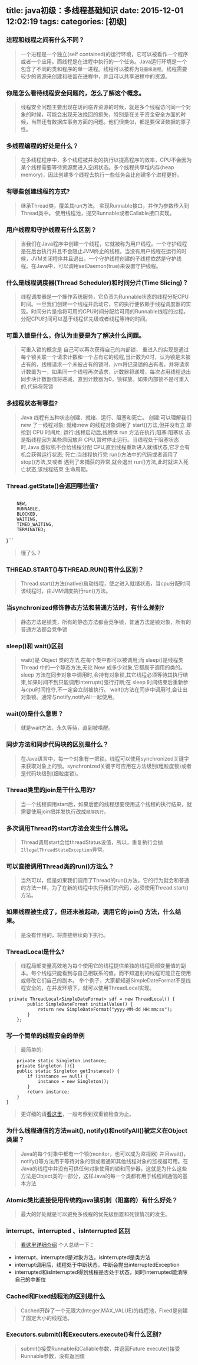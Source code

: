 title: java初级：多线程基础知识
date: 2015-12-01 12:02:19
tags:
categories: [初级]
---

### 进程和线程之间有什么不同？
>一个进程是一个独立(self contained)的运行环境，它可以被看作一个程序或者一个应用。而线程是在进程中执行的一个任务。Java运行环境是一个包含了不同的类和程序的单一进程。线程可以被称为`轻量级进程`。线程需要较少的资源来创建和驻留在进程中，并且可以共享进程中的资源。

### 你是怎么看待线程安全问题的，怎么了解这个概念。
>线程安全问题主要出现在访问临界资源的时候，就是多个线程访问同一个对象的时候，可能会出现无法挽回的损失，特别是在关于资金安全方面的时候，当然还有数据库事务方面的问题。他们很类似，都是要保证数据的原子性。

### 多线程编程的好处是什么？
>在多线程程序中，多个线程被并发的执行以提高程序的效率，CPU不会因为某个线程需要等待资源而进入空闲状态。多个线程共享堆内存(heap memory)，因此创建多个线程去执行一些任务会比创建多个进程更好。

### 有哪些创建线程的方式?
>继承Thread类，覆盖其run方法。
>实现Runnable接口，并作为参数传入到Thread类中。
>使用线程池，提交Runnable或者Callable接口实现。

### 用户线程和守护线程有什么区别？
>当我们在Java程序中创建一个线程，它就被称为用户线程。一个守护线程是在后台执行并且不会阻止JVM终止的线程。当没有用户线程在运行的时候，JVM关闭程序并且退出。一个守护线程创建的子线程依然是守护线程。在Java中，可以调用setDaemon(true)来设置守护线程。

### 什么是线程调度器(Thread Scheduler)和时间分片(Time Slicing)？
>线程调度器是一个操作系统服务，它负责为Runnable状态的线程分配CPU时间。一旦我们创建一个线程并启动它，它的执行便依赖于线程调度器的实现。时间分片是指将可用的CPU时间分配给可用的Runnable线程的过程。分配CPU时间可以基于线程优先级或者线程等待的时间。

### 可重入锁是什么，你认为主要是为了解决什么问题。
>可重入锁的概念是 自己可以再次获得自己的内部锁， 重进入的实现是通过每个锁关联一个请求计数和一个占有它的线程,当计数为0时，认为锁是未被占有的，线程请求一个未被占有的锁时，jvm将记录锁的占有者，并将请求计数置为一，如果同一个线程再次请求，计数器将递增，每次占用线程退出同步块计数器值将递减，直到计数器为0，锁释放。如果内部锁不是可重入的,代码将死锁

### 多线程状态有哪些?
>Java 线程有五种状态创建、就绪、运行、阻塞和死亡。
创建:可以理解我们 new 了一线程对象;
就绪:new 的线程对象调用了 start()方法,但并没有立 即抢到 CPU 时间片;
运行:线程启动后,线程体 run 方法在执行;阻塞:阻塞状 态是指线程因为某些原因放弃 CPU,暂时停止运行。当线程处于阻塞状态时,Java 虚拟机不会给线程分配 CPU,直到线程重新进入就绪状态,它才会有机会获得运行状态;
死亡:当线程执行完 run()方法中的代码或者调用了 stop()方法,又或者 遇到了未捕获的异常,就会退出 run()方法,此时就进入死亡状态,该线程结束 生命周期。

### Thread.getState()会返回哪些值?
>```public enum State {
        NEW,
        RUNNABLE,
        BLOCKED,
        WAITING,
        TIMED_WAITING,
        TERMINATED;
}```
>懂了么？

### THREAD.START()与THREAD.RUN()有什么区别？
>Thread.start()方法(native)启动线程，使之进入就绪状态，当cpu分配时间该线程时，由JVM调度执行run()方法。

### 当synchronized修饰静态方法和普通方法时，有什么差别?
>静态方法是锁类，所有的静态方法都会竞争锁，普通方法是锁对象，所有的普通方法都会竞争锁

### sleep()和 wait()区别
>wait()是 Object 类的方法,在每个类中都可以被调用;而 sleep()是线程类 Thread 中的一个静态方法,无论 New 成多少对象,它都属于调用的类的。
>sleep 方法在同步对象中调用时,会持有对象锁,其它线程必须等待其执行结束,如果时间不到只能调用interrupt()强行打断;在 sleep 时间结束后重新参与cpu时间抢夺,不一定会立刻被执行。
>wait()方法在同步中调用时,会让出对象锁。通常与notify,notifyAll一起使用。

### wait(0)是什么意思？
>就是wait方法，永久等待，直到被唤醒。

### 同步方法和同步代码块的区别是什么？
>在Java语言中，每一个对象有一把锁。线程可以使用synchronized关键字来获取对象上的锁。synchronized关键字可应用在方法级别(粗粒度锁)或者是代码块级别(细粒度锁)。

### Thread类里的join是干什么用的?
>当一个线程调用start后，如果后面的线程想要使用这个线程的执行结果，就需要使用join把并发执行改成`顺序执行`。

### 多次调用Thread的start方法会发生什么情况。
>Thread调用start会给threadStatus设值，所以，重复执行会抛`IllegalThreadStateException`异常。

### 可以直接调用Thread类的run()方法么？
>当然可以，但是如果我们调用了Thread的run()方法，它的行为就会和普通的方法一样，为了在新的线程中执行我们的代码，必须使用Thread.start()方法。

### 如果线程被生成了，但还未被起动，调用它的 join() 方法，什么结果。
>是没有作用的，将直接继续向下执行。

### ThreadLocal是什么?
>线程局部变量高效地为每个使用它的线程提供单独的线程局部变量值的副本。每个线程只能看到与自己相联系的值，而不知道别的线程可能正在使用或修改它们自己的副本。
>举个例子，大家都知道SimpleDateFormat不是线程安全的，在并发环境下，就可以使用ThreadLocal实现。
```
 private ThreadLocal<SimpleDateFormat> sdf = new ThreadLocal() {
        public SimpleDateFormat initialValue() {
            return new SimpleDateFormat("yyyy-MM-dd HH:mm:ss");
        }
    };
```

### 写一个简单的线程安全的单例
>最简单的:
```public synchronized class Singleton {  
    private static Singleton instance;  
    private Singleton (){}  
    public static Singleton getInstance() {  
        if (instance == null) {  
            instance = new Singleton();  
        }  
        return instance;  
    }  
}  
```
>更详细的请[看这里](http://cantellow.iteye.com/blog/838473)，一般考察到双重锁检查为止。


### 为什么线程通信的方法wait(), notify()和notifyAll()被定义在Object类里？
>Java的每个对象中都有一个锁(monitor，也可以成为监视器) 并且wait()，notify()等方法用于等待对象的锁或者通知其他线程对象的监视器可用。在Java的线程中并没有可供任何对象使用的锁和同步器。这就是为什么这些方法是Object类的一部分，这样Java的每一个类都有用于线程间通信的基本方法

### Atomic类比直接使用传统的java锁机制（阻塞的）有什么好处？
>最大的好处就是可以避免多线程的优先级倒置和死锁情况的发生。

### interrupt、interrupted 、isInterrupted 区别
>[看这里详细介绍](/2015/12/04/interrupt/)
个人总结一下：
- interrupt、interrupted是对象方法，isInterrupted是类方法
- interrupt调用后，线程处于中断状态，中断会抛出interruptedException
- interrupted和isInterrupted得到线程是否处于状态，同时interrupted能清除自己的中断位


### Cached和Fixed线程池的区别是什么
>Cached开辟了一个无限大(Integer.MAX_VALUE)的线程池，Fixed是创建了固定大小的线程池。

### Executors.submit()和Executers.execute()有什么区别?
>submit()接受Runnable和Callable参数，并返回Future
>execute()接受Runnable参数，没有返回值